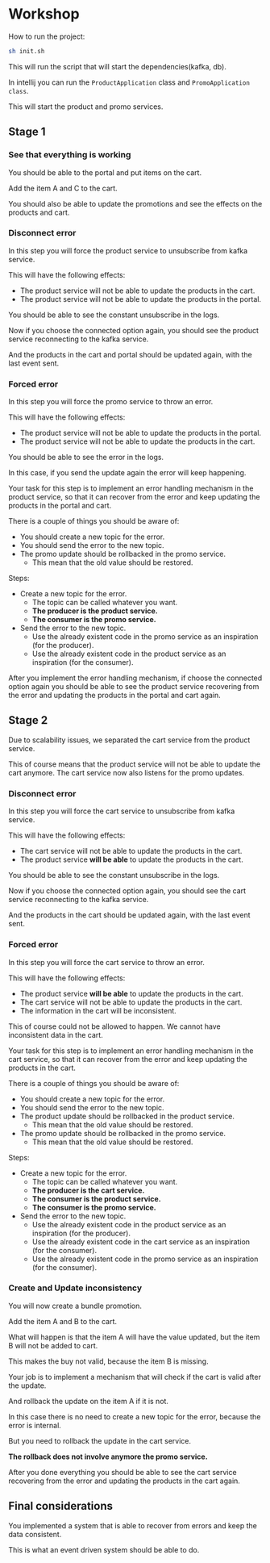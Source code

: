 # Workshop

How to run the project:

```bash
sh init.sh
```

This will run the script that will start the dependencies(kafka, db).

In intellij you can run the `ProductApplication` class and `PromoApplication class`.

This will start the product and promo services.

## Stage 1

### See that everything is working

You should be able to the portal and put items on the cart.

Add the item A and C to the cart.

You should also be able to update the promotions and see the effects on the products and cart.


### Disconnect error

In this step you will force the product service to unsubscribe from kafka service.

This will have the following effects:
- The product service will not be able to update the products in the cart.
- The product service will not be able to update the products in the portal.

You should be able to see the constant unsubscribe in the logs.

Now if you choose the connected option again, you should see the product service reconnecting to the kafka service.

And the products in the cart and portal should be updated again, with the last event sent.


### Forced error

In this step you will force the promo service to throw an error.

This will have the following effects:
- The product service will not be able to update the products in the portal.
- The product service will not be able to update the products in the cart.

You should be able to see the error in the logs.

In this case, if you send the update again the error will keep happening.

Your task for this step is to implement an error handling mechanism in the product service, so that it can recover from the error and keep updating the products in the portal and cart.

There is a couple of things you should be aware of:
- You should create a new topic for the error.
- You should send the error to the new topic.
- The promo update should be rollbacked in the promo service.
  - This mean that the old value should be restored.

Steps:
- Create a new topic for the error.
  - The topic can be called whatever you want.
  - **The producer is the product service.**
  - **The consumer is the promo service.**
- Send the error to the new topic.
  - Use the already existent code in the promo service as an inspiration (for the producer).
  - Use the already existent code in the product service as an inspiration (for the consumer).

After you implement the error handling mechanism, if choose the connected option again you should be able to see the product service recovering from the error and updating the products in the portal and cart again.

## Stage 2

Due to scalability issues, we separated the cart service from the product service.

This of course means that the product service will not be able to update the cart anymore.
The cart service now also listens for the promo updates.

### Disconnect error

In this step you will force the cart service to unsubscribe from kafka service.

This will have the following effects:
- The cart service will not be able to update the products in the cart.
- The product service **will be able** to update the products in the cart.

You should be able to see the constant unsubscribe in the logs.

Now if you choose the connected option again, you should see the cart service reconnecting to the kafka service.

And the products in the cart should be updated again, with the last event sent.

### Forced error

In this step you will force the cart service to throw an error.

This will have the following effects:
- The product service **will be able** to update the products in the cart.
- The cart service will not be able to update the products in the cart.
- The information in the cart will be inconsistent.

This of course could not be allowed to happen. We cannot have inconsistent data in the cart.

Your task for this step is to implement an error handling mechanism in the cart service, so that it can recover from the error and keep updating the products in the cart.

There is a couple of things you should be aware of:
- You should create a new topic for the error.
- You should send the error to the new topic.
- The product update should be rollbacked in the product service.
  - This mean that the old value should be restored.
- The promo update should be rollbacked in the promo service.
  - This mean that the old value should be restored.

Steps:
- Create a new topic for the error.
  - The topic can be called whatever you want.
  - **The producer is the cart service.**
  - **The consumer is the product service.**
  - **The consumer is the promo service.**
- Send the error to the new topic.
  - Use the already existent code in the product service as an inspiration (for the producer).
  - Use the already existent code in the cart service as an inspiration (for the consumer).
  - Use the already existent code in the promo service as an inspiration (for the consumer).

### Create and Update inconsistency

You will now create a bundle promotion.

Add the item A and B to the cart.

What will happen is that the item A will have the value updated, but the item B will not be added to cart.

This makes the buy not valid, because the item B is missing.

Your job is to implement a mechanism that will check if the cart is valid after the update. 

And rollback the update on the item A if it is not.

In this case there is no need to create a new topic for the error, because the error is internal.

But you need to rollback the update in the cart service.

**The rollback does not involve anymore the promo service.**

After you done everything you should be able to see the cart service recovering from the error and updating the products in the cart again.


## Final considerations

You implemented a system that is able to recover from errors and keep the data consistent.

This is what an event driven system should be able to do.




